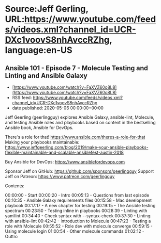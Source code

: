 # Source:Jeff Gerling, URL:https://www.youtube.com/feeds/videos.xml?channel_id=UCR-DXc1voovS8nhAvccRZhg, language:en-US

## Ansible 101 - Episode 7 - Molecule Testing and Linting and Ansible Galaxy
 - [https://www.youtube.com/watch?v=FaXVZ60o8L8](https://www.youtube.com/watch?v=FaXVZ60o8L8)
 - RSS feed: https://www.youtube.com/feeds/videos.xml?channel_id=UCR-DXc1voovS8nhAvccRZhg
 - date published: 2020-05-06 00:00:00+00:00

Jeff Geerling (geerlingguy) explores Ansible Galaxy, ansible-lint, Molecule, and testing Ansible roles and playbooks based on content in the bestselling Ansible book, Ansible for DevOps.

There's a role for that! https://www.ansible.com/theres-a-role-for-that
Making your playbooks maintainable: https://www.jeffgeerling.com/blog/2019/make-your-ansible-playbooks-flexible-maintainable-and-scalable-ansiblefest-austin-2018

Buy Ansible for DevOps: https://www.ansiblefordevops.com

Sponsor Jeff on GitHub: https://github.com/sponsors/geerlingguy
Support Jeff on Patreon: https://www.patreon.com/geerlingguy

Contents:

00:00:00 - Start
00:00:20 - Intro
00:05:13 - Questions from last episode
00:10:35 - Ansible Galaxy requirements files
00:15:58 - Mac development playbook
00:17:17 - A new chapter for testing
00:19:15 - The Ansible testing spectrum
00:23:50 - Testing inline in playbooks
00:28:39 - Linting with yamllint
00:34:40 - Check syntax with --syntax-check
00:37:30 - Linting with ansible-lint
00:42:42 - Introduction to Molecule
00:47:23 - Testing a role with Molecule
00:55:52 - Role dev with molecule converge
00:59:15 - Using molecule login
01:00:54 - Other molecule commands
01:02:12 - Outtro

